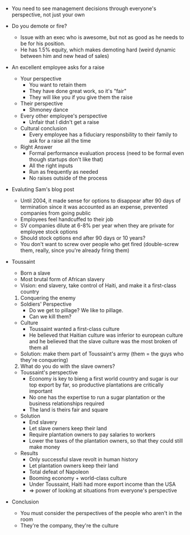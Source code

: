 * You need to see management decisions through everyone's perspective, not just your own

* Do you demote or fire?
  * Issue with an exec who is awesome, but not as good as he needs to be for his position.
  * He has 1.5% equity, which makes demoting hard (weird dynamic between him and new head of sales)
* An excellent employee asks for a raise
  * Your perspective
    * You want to retain them
    * They have done great work, so it's "fair"
    * They will like you if you give them the raise
  * Their perspective
    * Shmoney dance
  * Every other employee's perspective
    * Unfair that I didn't get a raise
  * Cultural conclusion
    * Every employee has a fiduciary responsbility to their family to ask for a raise all the time
  * Right Answer
    * Formal performance evaluation process (need to be formal even though startups don't like that)
    * All the right inputs
    * Run as frequently as needed
    * No raises outside of the process
* Evaluting Sam's blog post
  * Until 2004, it made sense for options to disappear after 90 days of termination since it was accounted as an expense, prevented companies from going public
  * Employees feel handcuffed to their job
  * SV companies dilute at 6-8% per year when they are private for employee stock options
  * Should stock options end after 90 days or 10 years?
  * You don't want to screw over people who get fired (double-screw them, really, since you're already firing them)
* Toussaint
  * Born a slave
  * Most brutal form of African slavery
  * Vision: end slavery, take control of Haiti, and make it a first-class country
  1. Conquering the enemy
    * Soldiers' Perspective
      * Do we get to pillage? We like to pillage.
      * Can we kill them?
    * Culture
      * Toussaint wanted a first-class culture
      * He believed that Haitian culture was inferior to european culture and he believed that the slave culture was the most broken of them all
    * Solution: make them part of Toussaint's army (them = the guys who they're conquering)
  2. What do you do with the slave owners?
    * Toussaint's perspective
      * Economy is key to bieng a first world country and sugar is our top export by far, so productive plantations are critically important
      * No one has the expertise to run a sugar plantation or the business relationships required
      * The land is theirs fair and square
    * Solution
      * End slavery
      * Let slave owners keep their land
      * Require plantation owners to pay salaries to workers
      * Lower the taxes of the plantation owners, so that they could still make money
    * Results
      * Only successful slave revolt in human history
      * Let plantation owners keep their land
      * Total defeat of Napoleon
      * Booming economy + world-class culture
      * Under Toussaint, Haiti had more export income than the USA
      * => power of looking at situations from everyone's perspective
* Conclusion
  * You must consider the perspectives of the people who aren't in the room
  * They're the company, they're the culture
